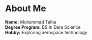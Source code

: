 # About Me

**Name:** Muhammad Talha  
**Degree Program:** BS in Dara Science  
**Hobby:** Exploring aerospace technology
